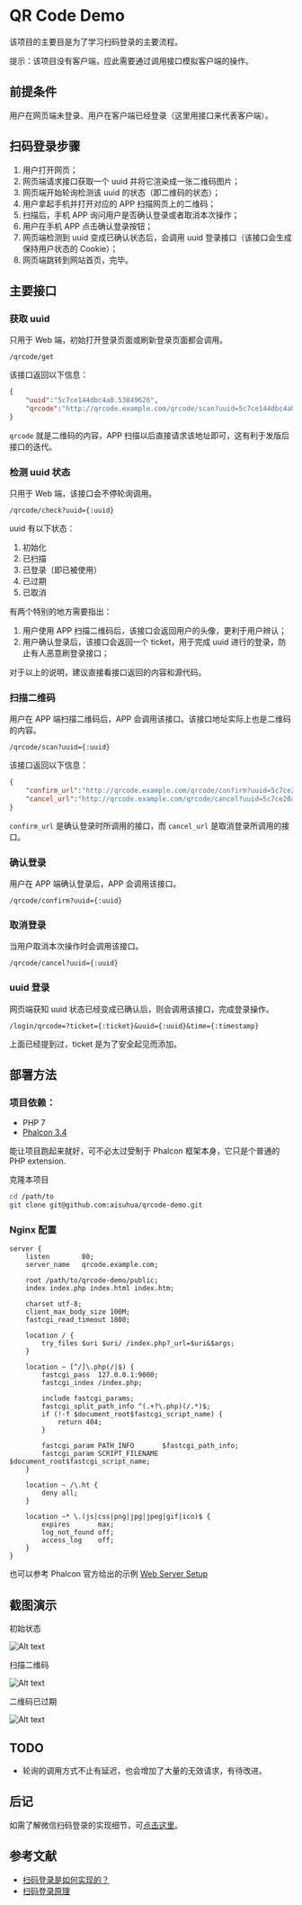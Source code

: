 # QR Code Demo

该项目的主要目是为了学习扫码登录的主要流程。

提示：该项目没有客户端，应此需要通过调用接口模拟客户端的操作。

## 前提条件

用户在网页端未登录、用户在客户端已经登录（这里用接口来代表客户端）。

## 扫码登录步骤

1. 用户打开网页；
2. 网页端请求接口获取一个 uuid 并将它渲染成一张二维码图片；
3. 网页端开始轮询检测该 uuid 的状态（即二维码的状态）；
3. 用户拿起手机并打开对应的 APP 扫描网页上的二维码；
4. 扫描后，手机 APP 询问用户是否确认登录或者取消本次操作；
5. 用户在手机 APP 点击确认登录按钮；
6. 网页端检测到 uuid 变成已确认状态后，会调用 uuid 登录接口（该接口会生成保持用户状态的 Cookie）；
7. 网页端跳转到网站首页，完毕。

## 主要接口

### 获取 uuid

只用于 Web 端，初始打开登录页面或刷新登录页面都会调用。

```
/qrcode/get
```

该接口返回以下信息：

```json
{
    "uuid":"5c7ce144dbc4a0.53849626",
    "qrcode":"http://qrcode.example.com/qrcode/scan?uuid=5c7ce144dbc4a0.53849626"
}
```

`qrcode` 就是二维码的内容，APP 扫描以后直接请求该地址即可，这有利于发版后接口的迭代。

### 检测 uuid 状态

只用于 Web 端，该接口会不停轮询调用。

```
/qrcode/check?uuid={:uuid}
```

uuid 有以下状态：

1. 初始化
2. 已扫描
3. 已登录（即已被使用）
4. 已过期
5. 已取消

有两个特别的地方需要指出：

1. 用户使用 APP 扫描二维码后，该接口会返回用户的头像，更利于用户辨认；
2. 用户确认登录后，该接口会返回一个 ticket，用于完成 uuid 进行的登录，防止有人恶意刷登录接口；
 
对于以上的说明，建议直接看接口返回的内容和源代码。

### 扫描二维码

用户在 APP 端扫描二维码后，APP 会调用该接口。该接口地址实际上也是二维码的内容。

```
/qrcode/scan?uuid={:uuid}
```

该接口返回以下信息：

```json
{
    "confirm_url":"http://qrcode.example.com/qrcode/confirm?uuid=5c7ce20ae619a1.18514665",
    "cancel_url":"http://qrcode.example.com/qrcode/cancel?uuid=5c7ce20ae619a1.18514665"
}
```

`confirm_url` 是确认登录时所调用的接口，而 `cancel_url` 是取消登录所调用的接口。

### 确认登录

用户在 APP 端确认登录后，APP 会调用该接口。

```
/qrcode/confirm?uuid={:uuid}
```

### 取消登录

当用户取消本次操作时会调用该接口。

```
/qrcode/cancel?uuid={:uuid}
```

### uuid 登录

网页端获知 uuid 状态已经变成已确认后，则会调用该接口，完成登录操作。

```
/login/qrcode=?ticket={:ticket}&uuid={:uuid}&time={:timestamp}
```

上面已经提到过，ticket 是为了安全起见而添加。

## 部署方法

### 项目依赖：

- PHP 7
- [Phalcon 3.4](https://phalconphp.com)

能让项目跑起来就好，可不必太过受制于 Phalcon 框架本身，它只是个普通的 PHP extension.

克隆本项目

```sh
cd /path/to
git clone git@github.com:aisuhua/qrcode-demo.git
```

### Nginx 配置

```nginx
server {
    listen        80;
    server_name   qrcode.example.com;

    root /path/to/qrcode-demo/public;
    index index.php index.html index.htm;

    charset utf-8;
    client_max_body_size 100M;
    fastcgi_read_timeout 1800;

    location / {
        try_files $uri $uri/ /index.php?_url=$uri&$args;
    }

    location ~ [^/]\.php(/|$) {
        fastcgi_pass  127.0.0.1:9000;
        fastcgi_index /index.php;

        include fastcgi_params;
        fastcgi_split_path_info ^(.+?\.php)(/.*)$;
        if (!-f $document_root$fastcgi_script_name) {
            return 404;
        }
        
        fastcgi_param PATH_INFO       $fastcgi_path_info;
        fastcgi_param SCRIPT_FILENAME $document_root$fastcgi_script_name;
    }

    location ~ /\.ht {
        deny all;
    }

    location ~* \.(js|css|png|jpg|jpeg|gif|ico)$ {
        expires       max;
        log_not_found off;
        access_log    off;
    }
}
```

也可以参考 Phalcon 官方给出的示例 [Web Server Setup](https://docs.phalconphp.com/3.4/en/webserver-setup)

## 截图演示

初始状态

![Alt text](public/img/1.png)

扫描二维码

![Alt text](public/img/2.png)

二维码已过期

![Alt text](public/img/3.png)

## TODO

- 轮询的调用方式不止有延迟，也会增加了大量的无效请求，有待改进。

## 后记

如需了解微信扫码登录的实现细节，可[点击这里](https://github.com/aisuhua/wiki/tree/master/http/ref/qrcode/wx)。

## 参考文献

- [扫码登录是如何实现的？](https://www.jianshu.com/p/7f072ac61763)
- [扫码登录原理](https://zhuanlan.zhihu.com/p/22032787)
